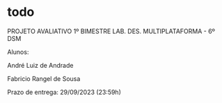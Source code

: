 # todo

PROJETO AVALIATIVO 1º BIMESTRE
LAB. DES. MULTIPLATAFORMA - 6º DSM


Alunos:

André Luiz de Andrade

Fabricio Rangel de Sousa

Prazo de entrega: 29/09/2023 (23:59h)
